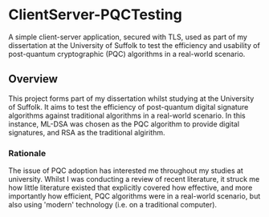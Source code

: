 # ClientServer-PQCTesting
A simple client-server application, secured with TLS, used as part of my dissertation at the University of Suffolk to test the efficiency and usability of post-quantum cryptographic (PQC) algorithms in a real-world scenario.
## Overview
This project forms part of my dissertation whilst studying at the University of Suffolk. It aims to test the efficiency of post-quantum digital signature algorithms against traditional algorithms in a real-world scenario. In this instance, ML-DSA was chosen as the PQC algorithm to provide digital signatures, and RSA as the traditional algirithm.
### Rationale
The issue of PQC adoption has interested me throughout my studies at university. Whilst I was conducting a review of recent literature, it struck me how little literature existed that explicitly covered how effective, and more importantly how efficient, PQC algorithms were in a real-world scenario, but also using 'modern' technology (i.e. on a traditional computer).
